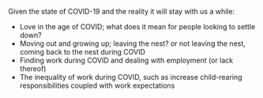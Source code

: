 Given the state of COVID-19 and the reality it will stay with us a while:

- Love in the age of COVID; what does it mean for people looking to settle down?
- Moving out and growing up; leaving the nest? or not leaving the nest, coming back to the nest during COVID
- Finding work during COVID and dealing with employment (or lack thereof)
- The inequality of work during COVID, such as increase child-rearing responsibilities coupled with work expectations
